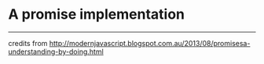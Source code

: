 # A promise implementation
---
credits from http://modernjavascript.blogspot.com.au/2013/08/promisesa-understanding-by-doing.html
